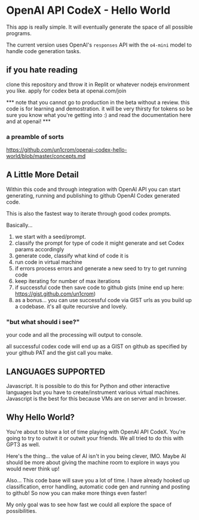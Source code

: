 # OpenAI API CodeX - Hello World

This app is really simple.  It will eventually generate the space of all possible programs.

The current version uses OpenAI's `responses` API with the `o4-mini` model to handle code generation tasks.

## if you hate reading
clone this repository and throw it in Replit or whatever nodejs environment you like.
apply for codex beta at openai.com/join

*** note that you cannot go to production in the beta without a review.  this code is for learning and demostration.  it will be very thirsty for tokens so be sure you know what you're getting into :) and read the documentation here and at openai! ***

### a preamble of sorts
https://github.com/un1crom/openai-codex-hello-world/blob/master/concepts.md

## A Little More Detail
Within this code and through integration with OpenAI API you can start generating, running and publishing to github OpenAI Codex generated code.

This is also the fastest way to iterate through good codex prompts.

Basically...
1. we start with a seed/prompt.
2. classify the prompt for type of code it might generate and set Codex params accordingly
3. generate code, classify what kind of code it is
4. run code in virtual machine
5. if errors process errors and generate a new seed to try to get running code
6. keep iterating for number of max iterations
7. if successful code then save code to github gists (mine end up here: https://gist.github.com/un1crom)
8. as a bonus... you can use successful code via GIST urls as you build up a codebase.  it's all quite recursive and lovely.

### "but what should i see?"

your code and all the processing will output to console.

all successful codex code will end up as a GIST on github as specified by your github PAT and the gist call you make.



## LANGUAGES SUPPORTED
Javascript.  It is possible to do this for Python and other interactive languages but you have to create/instrument various virtual machines.  Javascript is the best for this because VMs are on server and in browser.

## Why Hello World?

You're about to blow a lot of time playing with OpenAI API CodeX.  You're going to try to outwit it or outwit your friends.  We all tried to do this with GPT3 as well.

Here's the thing... the value of AI isn't in you being clever, IMO.  Maybe AI should be more about giving the machine room to explore in ways you would never think up!

Also... This code base will save you a lot of time.  I have already hooked up classification, error handling, automatic code gen and running and posting to github!  So now you can make more things even faster!

My only goal was to see how fast we could all explore the space of possibilities.